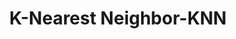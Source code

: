 ---
title: "K-Nearest Neighbor-KNN"

categories: ['']

tags: ['K', 'Nearest', 'Neighbor', 'KNN']

arwords: 'مصنف الجار الأقرب'

arexps: []

enwords: ['K-Nearest Neighbor-KNN']

enexps: []

arlexicons: 'ص'

enlexicons: 'K'

authors: ['Ruqayya Roshdy']

translators: ['']

citations: 'تطبيقات الذكاء الاصطناعي في خدمة اللغة العربية'

sources: 'مركز الملك عبدالله بن عبدالعزيز الدولي لخدمة اللغة العربية'

word: "true"

slug: ""
---